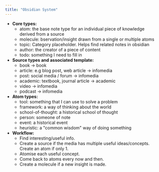 ```yaml
---
title: "Obsidian System"
---
```


-   **Core types:**
    - atom: the base note type for an individual piece of knowledge derived from a source
    - molecule: bservation/insight drawn from a single or multiple atoms
    - topic: Category placeholder. Helps find related notes in obsidian
    - author: the creator of a piece of content
    - todo: something I need to fill in
-   **Source types and associated template:**
    - book -> book
    - article: e.g blog post, web article -> infomedia
    - post: social media / forum -> infomedia
    - academic: textbook, journal article -> academic
    - video -> infomedia
    - podcast -> infomedia
-   **Atom types:**
    - tool: something that I can use to solve a problem
    - framework: a way of thinking about the world
    - school-of-thought: a historical school of thought
    - person: someone of note
    - event: a historical event
    - heuristic: a "common wisdom" way of doing something
- **Workflow:**
    -  Find interesting/useful info.
    - Create a source if the media has multiple useful ideas/concepts. Create an atom if only 1.
    - Atomise each useful concept.
    - Come back to atoms every now and then.
    - Create a molecule if a new insight is made.
